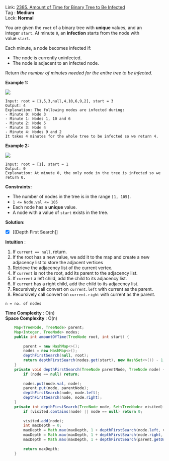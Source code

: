 Link: [2385. Amount of Time for Binary Tree to Be Infected](https://leetcode.com/problems/amount-of-time-for-binary-tree-to-be-infected/) <br>
Tag : **Medium**<br>
Lock: **Normal**

You are given the `root` of a binary tree with **unique** values, and an integer `start`. At minute `0`, an **infection** starts from the node with value `start`.

Each minute, a node becomes infected if:

- The node is currently uninfected.
- The node is adjacent to an infected node.

Return _the number of minutes needed for the entire tree to be infected._

**Example 1:**

![](https://assets.leetcode.com/uploads/2022/06/25/image-20220625231744-1.png)

```
Input: root = [1,5,3,null,4,10,6,9,2], start = 3
Output: 4
Explanation: The following nodes are infected during:
- Minute 0: Node 3
- Minute 1: Nodes 1, 10 and 6
- Minute 2: Node 5
- Minute 3: Node 4
- Minute 4: Nodes 9 and 2
It takes 4 minutes for the whole tree to be infected so we return 4.
```

**Example 2:**

![](https://assets.leetcode.com/uploads/2022/06/25/image-20220625231812-2.png)

```
Input: root = [1], start = 1
Output: 0
Explanation: At minute 0, the only node in the tree is infected so we return 0.
```

**Constraints:**

- The number of nodes in the tree is in the range `[1, 105]`.
- `1 <= Node.val <= 105`
- Each node has a **unique** value.
- A node with a value of `start` exists in the tree.

**Solution:**
- [x] [[Depth First Search]]

**Intuition** :

1. If `current == null`, return.
2. If the root has a new value, we add it to the map and create a new adjacency list to store the adjacent vertices
3. Retrieve the adjacency list of the current vertex.
4. If `current` is not the root, add its parent to the adjacency list.
5. If `current` a left child, add the child to its adjacency list.
6. If `current` has a right child, add the child to its adjacency list.
7. Recursively call convert on `current.left` with current as the parent.
8. Recursively call convert on `current.right` with current as the parent.

```
n = no. of nodes
```
**Time Complexity** : O(n)<br>
**Space Complexity** : O(n)

```java
    Map<TreeNode, TreeNode> parent;
    Map<Integer, TreeNode> nodes;
    public int amountOfTime(TreeNode root, int start) {
        
        parent = new HashMap<>();
        nodes = new HashMap<>();
        depthFirstSearch(null, root);
        return depthFirstSearch(nodes.get(start), new HashSet<>()) - 1;
    }
    private void depthFirstSearch(TreeNode parentNode, TreeNode node) {
        if (node == null) return;
        
        nodes.put(node.val, node);
        parent.put(node, parentNode);
        depthFirstSearch(node, node.left);
        depthFirstSearch(node, node.right);
    }
    private int depthFirstSearch(TreeNode node, Set<TreeNode> visited) {
        if (visited.contains(node) || node == null) return 0;
        
        visited.add(node);
        int maxDepth = 0;
        maxDepth = Math.max(maxDepth, 1 + depthFirstSearch(node.left, visited));
        maxDepth = Math.max(maxDepth, 1 + depthFirstSearch(node.right, visited));
        maxDepth = Math.max(maxDepth, 1 + depthFirstSearch(parent.getOrDefault(node, null), visited));
        
        return maxDepth;
    }
```
